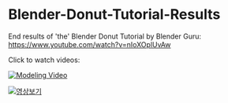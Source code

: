 # Blender-Donut-Tutorial-Results

End results of 'the' Blender Donut Tutorial by Blender Guru: https://www.youtube.com/watch?v=nIoXOplUvAw

Click to watch videos:



[![Modeling Video](https://img.youtube.com/vi/YdXWCj4ac23BT77a/0.jpg)](https://www.youtube.com/watch?v=YdXWCj4ac23BT77a)






[![영상보기](https://img.youtube.com/vi/bzEsVBucVcs/0.jpg)](https://www.youtube.com/watch?v=bzEsVBucVcs)
